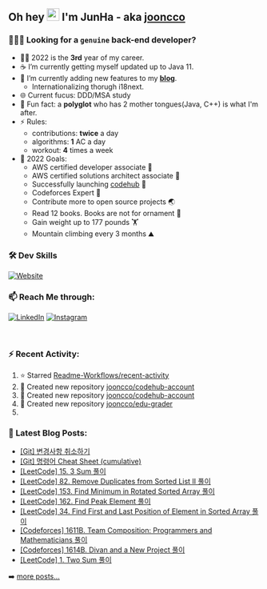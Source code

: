 ## Oh hey <img src="https://media.giphy.com/media/hvRJCLFzcasrR4ia7z/giphy.gif" width="25px"> I'm JunHa - aka [jooncco](https://jooncco.com/profile)

### 🙋🏼‍♂️ Looking for a `genuine` back-end developer?

- 🧑‍💻 2022 is the **3rd** year of my career.
- ☕️ I’m currently getting myself updated up to Java 11.
- 🌱 I’m currently adding new features to my **[blog](https://jooncco.com)**.
  - Internationalizing thorugh i18next.
- 🌐 Current fucus: DDD/MSA study
- 🤖 Fun fact: a **polyglot** who has 2 mother tongues(Java, C++) is what I'm after.
- ⚡️ Rules:
  -  contributions: **twice** a day
  -  algorithms: **1** AC a day
  -  workout: **4** times a week
- 🥅 2022 Goals:
  - AWS certified developer associate 🏅
  - AWS certified solutions architect associate 🏅
  - Successfully launching [codehub](https://github.com/users/jooncco/projects/1) 💯
  - Codeforces Expert 🦋
  - Contribute more to open source projects 🌏
  - Read 12 books. Books are not for ornament 📔
  - Gain weight up to 177 pounds 🏋️
  - Mountain climbing every 3 months ⛰

### 🛠 Dev Skills
[![Website](https://img.shields.io/website?up_color=blue&up_message=jooncco.com&down_color=red&down_message=jooncco.com&url=https://jooncco.com/profile)](https://jooncco.com/profile)

### 📫 Reach Me through:

[![LinkedIn](https://img.shields.io/badge/--linkedin?label=LinkedIn&logo=LinkedIn&style=social)](https://www.linkedin.com/in/jooncco) [![Instagram](https://img.shields.io/badge/--instagram?label=Instagram&logo=Instagram&style=social)](https://instagram.com/jooncco)

<br />

### ⚡ Recent Activity:

<!--RECENT_ACTIVITY:start-->
1. ⭐ Starred [Readme-Workflows/recent-activity](https://github.com/Readme-Workflows/recent-activity)
2. 📔 Created new repository [jooncco/codehub-account](https://github.com/jooncco/codehub-account)
3. 📔 Created new repository [jooncco/codehub-account](https://github.com/jooncco/codehub-account)
4. 📔 Created new repository [jooncco/edu-grader](https://github.com/jooncco/edu-grader)
5. 
<!--RECENT_ACTIVITY:end-->
<!--RECENT_ACTIVITY:last_update_end-->

### 📕 Latest Blog Posts:

<!-- BLOG-POST-LIST:START -->
- [[Git] 변경사항 취소하기](https://jooncco.com/git/git-undoing-changes/)
- [[Git] 명령어 Cheat Sheet &lpar;cumulative&rpar;](https://jooncco.com/git/git-command-archive/)
- [[LeetCode] 15. 3 Sum 풀이](https://jooncco.com/leetcode-15/)
- [[LeetCode] 82. Remove Duplicates from Sorted List II 풀이](https://jooncco.com/leetcode-82/)
- [[LeetCode] 153. Find Minimum in Rotated Sorted Array 풀이](https://jooncco.com/leetcode-153/)
- [[LeetCode] 162. Find Peak Element 풀이](https://jooncco.com/leetcode-162/)
- [[LeetCode] 34. Find First and Last Position of Element in Sorted Array 풀이](https://jooncco.com/leetcode-34/)
- [[Codeforces] 1611B. Team Composition: Programmers and Mathematicians 풀이](https://jooncco.com/codeforces-1611B/)
- [[Codeforces] 1614B. Divan and a New Project 풀이](https://jooncco.com/codeforces-1614B/)
- [[LeetCode] 1. Two Sum 풀이](https://jooncco.com/leetcode-1/)
<!-- BLOG-POST-LIST:END -->

➡️ [more posts...](https://jooncco.com)
